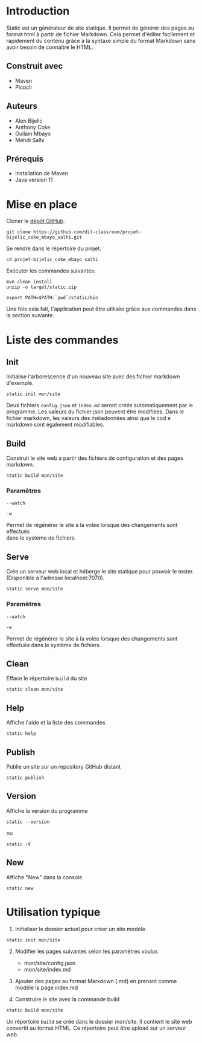 # Introduction

Static est un générateur de site statique. Il permet de générer des pages au
format html à partir de fichier Markdown. Cela permet d'éditer facilement et
rapidement du contenu grâce à la syntaxe simple du format Markdown sans avoir
besoin de connaître le HTML.

## Construit avec
- Maven
- Picocli

## Auteurs
- Alen Bijelic
- Anthony Coke
- Guilain Mbayo
- Mehdi Salhi

## Prérequis
- Installation de Maven
- Java version 11


# Mise en place

Cloner le [dépôt GitHub](https://github.com/dil-classroom/projet-bijelic_coke_mbayo_salhi).
```
git clone https://github.com/dil-classroom/projet-bijelic_coke_mbayo_salhi.git
```
Se rendre dans le répertoire du projet.

```
cd projet-bijelic_coke_mbayo_salhi 
```
Exécuter les commandes suivantes:

```
mvn clean install
unzip -o target/static.zip

export PATH=$PATH:`pwd`/static/bin
```

Une fois cela fait, l'application peut être utilisée grâce aux commandes dans la section suivante.

# Liste des commandes

## Init

Initialise l'arborescence d'un nouveau site avec des fichier markdown d'exemple.


```
static init mon/site 
```

Deux fichiers `config.json` et `index.md` seront créés automatiquement par le programme. Les valeurs du fichier json peuvent être modifiées. Dans le fichier markdown, les valeurs des métadonnées ainsi que le cod
e markdown sont également modifiables.

## Build
Construit le site web à partir des fichiers de configuration et des pages
markdown.


```
static build mon/site
```

### Paramètres

```                                                                             
--watch                                                                         
```                                                                             

```                                                                             
-w                                                                              
```                                                                             

Permet de régénérer le site à la volée lorsque des changements sont effectués   
dans le système de fichiers.

## Serve

Crée un serveur web local et héberge le site statique pour pouvoir le tester.
(Disponible à l'adresse localhost:7070).

```
static serve mon/site
```

### Paramètres

```
--watch
```

```
-w
```

Permet de régénérer le site à la volée lorsque des changements sont effectués
dans le système de fichiers.

## Clean
Efface le répertoire `build` du site

```
static clean mon/site
```

## Help
Affiche l'aide et la liste des commandes

```
static help
```

## Publish

Publie un site sur un repository GitHub distant

```
static publish
```

## Version
Affiche la version du programme

```
static --version
```

ou

```
static -V
```

## New
Affiche "New" dans la console

```
static new
```

# Utilisation typique

1. Initialiser le dossier actuel pour créer un site modèle

```
static init mon/site
```

2. Modifier les pages suivantes selon les paramètres voulus
   - mon/site/config.json
   - mon/site/index.md

3. Ajouter des pages au format Markdown (.md) en prenant comme modèle la page
   index.md

4. Construire le site avec la commande build

```
static build mon/site
```

Un répertoire `build` se crée dans le dossier mon/site. Il contient le site web
convertit au format HTML. Ce répertoire peut être upload sur un serveur web.

